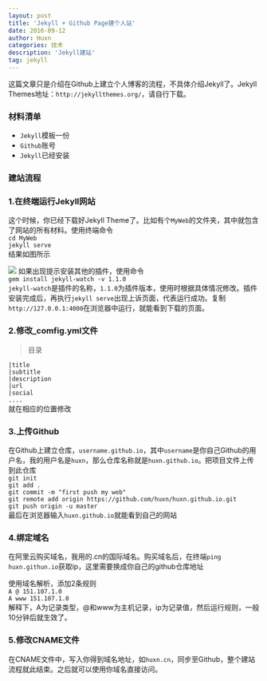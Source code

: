 ```yaml
---
layout: post
title: 'Jekyll + Github Page建个人站'
date: 2016-09-12
author: Huxn
categories: 技术
description: 'Jekyll建站'
tag: jekyll
---
```


这篇文章只是介绍在Github上建立个人博客的流程，不具体介绍Jekyll了。Jekyll Themes地址：`http://jekyllthemes.org/`，请自行下载。

### 材料清单

* `Jekyll`模板一份
* `Github`账号
* `Jekyll`已经安装

### 建站流程

### 1.在终端运行Jekyll网站
这个时候，你已经下载好Jekyll Theme了。比如有个`MyWeb`的文件夹，其中就包含了网站的所有材料。使用终端命令  
`cd MyWeb`  
`jekyll serve`  
结果如图所示

![](/images/posts/jekyll/jekyll-serve.png)
如果出现提示安装其他的插件，使用命令  
`gem install jekyll-watch -v 1.1.0`  
`jekyll-watch`是插件的名称，`1.1.0`为插件版本，使用时根据具体情况修改。插件安装完成后，再执行`jekyll serve`出现上诉页面，代表运行成功。复制`http://127.0.0.1:4000`在浏览器中运行，就能看到下载的页面。

### 2.修改_comfig.yml文件
>目录

`|title`  
`|subtitle`  
`|description`  
`|url`  
`|social`  
`....`  
就在相应的位置修改

### 3.上传Github
在Github上建立仓库，`username.github.io`，其中`username`是你自己Github的用户名，我的用户名是`huxn`，那么仓库名称就是`huxn.github.io`。把项目文件上传到此仓库  
`git init`   
`git add .`    
`git commit -m "first push my web"`  
`git remote add origin https://github.com/huxn/huxn.github.io.git`   
`git push origin -u master`  
最后在浏览器输入`huxn.github.io`就能看到自己的网站

### 4.绑定域名
在阿里云购买域名，我用的.cn的国际域名。购买域名后，在终端`ping huxn.githun.io`获取ip，这里需要换成你自己的github仓库地址

使用域名解析，添加2条规则  
`A @ 151.107.1.0`  
`A www 151.107.1.0`  
解释下，A为记录类型，@和www为主机记录，ip为记录值，然后运行规则，一般10分钟后就生效了。

### 5.修改CNAME文件
在CNAME文件中，写入你得到域名地址，如`huxn.cn`，同步至Github，整个建站流程就此结束。之后就可以使用你域名直接访问。
